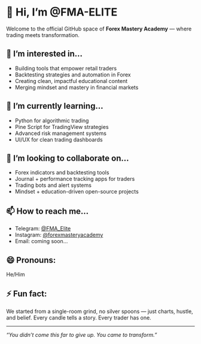 # 👋 Hi, I’m @FMA-ELITE

Welcome to the official GitHub space of **Forex Mastery Academy** — where trading meets transformation.

## 👀 I’m interested in...
- Building tools that empower retail traders
- Backtesting strategies and automation in Forex
- Creating clean, impactful educational content
- Merging mindset and mastery in financial markets

## 🌱 I’m currently learning...
- Python for algorithmic trading
- Pine Script for TradingView strategies
- Advanced risk management systems
- UI/UX for clean trading dashboards

## 💞️ I’m looking to collaborate on...
- Forex indicators and backtesting tools
- Journal + performance tracking apps for traders
- Trading bots and alert systems
- Mindset + education-driven open-source projects

## 📫 How to reach me...
- Telegram: [@FMA_Elite](https://t.me/FMA_Elite)
- Instagram: [@forexmasteryacademy](https://instagram.com/forexmasteryacademy)
- Email: coming soon...

## 😄 Pronouns:
He/Him

## ⚡ Fun fact:
We started from a single-room grind, no silver spoons — just charts, hustle, and belief. Every candle tells a story. Every trader has one.

---

_“You didn’t come this far to give up. You came to transform.”_


<!---
FMA-ELITE/FMA-ELITE is a ✨ special ✨ repository because its `README.md` (this file) appears on your GitHub profile.
You can click the Preview link to take a look at your changes.
--->

